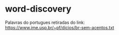 # word-discovery

Palavras do portugues retiradas do link:
https://www.ime.usp.br/~pf/dicios/br-sem-acentos.txt
